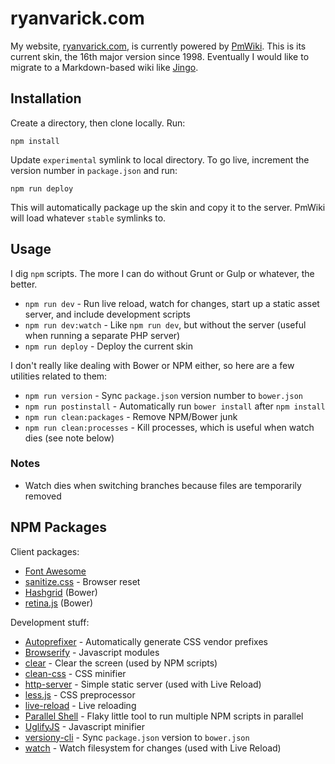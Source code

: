 # ryanvarick.com

My website, [ryanvarick.com](https://www.ryanvarick.com), is currently powered by [PmWiki](http://www.pmwiki.org). This is its current skin, the 16th major version since 1998. Eventually I would like to migrate to a Markdown-based wiki like [Jingo](https://github.com/claudioc/jingo).

## Installation

Create a directory, then clone locally. Run:

    npm install

Update `experimental` symlink to local directory. To go live, increment the version number in `package.json` and run:

    npm run deploy

This will automatically package up the skin and copy it to the server. PmWiki will load whatever `stable` symlinks to.

## Usage

I dig `npm` scripts. The more I can do without Grunt or Gulp or whatever, the better.

* `npm run dev` - Run live reload, watch for changes, start up a static asset server, and include development scripts
* `npm run dev:watch` - Like `npm run dev`, but without the server (useful when running a separate PHP server)
* `npm run deploy` - Deploy the current skin

I don't really like dealing with Bower or NPM either, so here are a few utilities related to them:

* `npm run version` - Sync `package.json` version number to `bower.json`
* `npm run postinstall` - Automatically run `bower install` after `npm install`
* `npm run clean:packages` - Remove NPM/Bower junk
* `npm run clean:processes` - Kill processes, which is useful when watch dies (see note below)

### Notes

* Watch dies when switching branches because files are temporarily removed

## NPM Packages

Client packages:

* [Font Awesome](http://fortawesome.github.io/Font-Awesome/)
* [sanitize.css](http://jonathantneal.github.io/sanitize.css/) - Browser reset
* [Hashgrid](http://hashgrid.com) (Bower)
* [retina.js](http://imulus.github.io/retinajs/) (Bower)

Development stuff:

* [Autoprefixer](https://github.com/postcss/autoprefixer) - Automatically generate CSS vendor prefixes
* [Browserify](https://github.com/substack/node-browserify) - Javascript modules
* [clear](https://github.com/bahamas10/node-clear) - Clear the screen (used by NPM scripts)
* [clean-css](https://github.com/jakubpawlowicz/clean-css) - CSS minifier
* [http-server](https://github.com/indexzero/http-server) - Simple static server (used with Live Reload)
* [less.js](https://github.com/less/less.js) - CSS preprocessor
* [live-reload](https://github.com/Raynos/live-reload) - Live reloading
* [Parallel Shell](https://github.com/keithamus/parallelshell) - Flaky little tool to run multiple NPM scripts in parallel
* [UglifyJS](https://github.com/mishoo/UglifyJS2) - Javascript minifier
* [versiony-cli](https://github.com/radubrehar/versiony-cli) - Sync `package.json` version to `bower.json`
* [watch](https://github.com/mikeal/watch) - Watch filesystem for changes (used with Live Reload)
